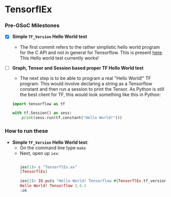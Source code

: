 # TensorflEx
### Pre-GSoC Milestones
- [x] __Simple `TF_Version` Hello World test__
    - The first commit refers to the rather simplistic hello world program for the C API and not in general for Tensorflow. This is present [here](https://www.tensorflow.org/install/install_c#validate_your_installation). This Hello world test currently works!

- [ ] __Graph, Tensor and Session based proper TF Hello World test__
    - The next step is to be able to program a real "Hello World!" TF program. This would involve declaring a string as a Tensorflow constant and then run a session to print the Tensor. As Python is still the best client for TF, this would look something like this in Python:

    ```python
    import tensorflow as tf

    with tf.Session() as sess:
        print(sess.run(tf.constant("Hello World!")))
    ```
    
### How to run these

- __Simple `TF_Version` Hello World test__:
    - On the command line type `make`
    - Next, open up `iex`:
        ```elixir
        
        iex(1)> c "TensorflEx.ex"
        [TensorflEx]
        
        iex(2)> IO.puts "Hello World! Tensorflow #{TensorflEx.tf_version}"
        Hello World! Tensorflow 1.4.1
        :ok
        ```
